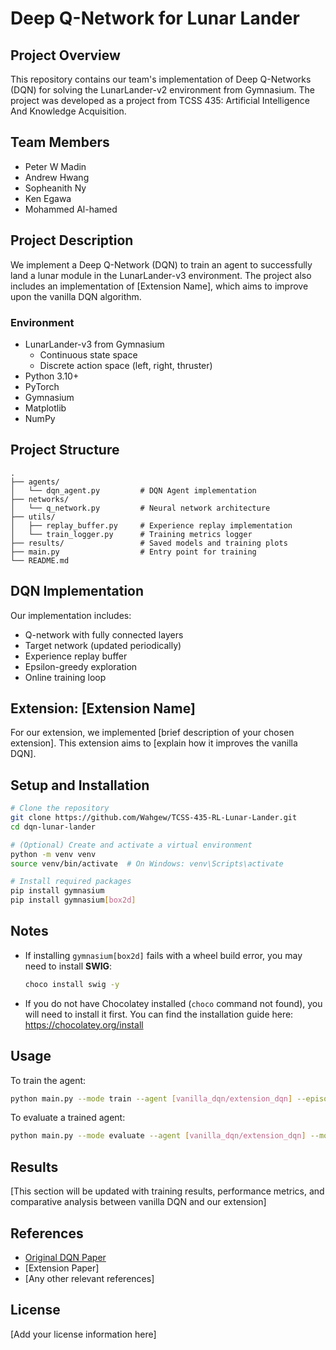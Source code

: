 # Deep Q-Network for Lunar Lander

## Project Overview
This repository contains our team's implementation of Deep Q-Networks (DQN) for solving the LunarLander-v2 environment from Gymnasium. The project was developed as a project from TCSS 435: Artificial Intelligence And Knowledge Acquisition.

## Team Members
- Peter W Madin
- Andrew Hwang
- Sopheanith Ny
- Ken Egawa
- Mohammed Al-hamed

## Project Description
We implement a Deep Q-Network (DQN) to train an agent to successfully land a lunar module in the LunarLander-v3 environment. The project also includes an implementation of [Extension Name], which aims to improve upon the vanilla DQN algorithm.

### Environment
- LunarLander-v3 from Gymnasium
  - Continuous state space
  - Discrete action space (left, right, thruster)
- Python 3.10+
- PyTorch 
- Gymnasium
- Matplotlib
- NumPy

## Project Structure
```
.
├── agents/
│   └── dqn_agent.py         # DQN Agent implementation
├── networks/
│   └── q_network.py         # Neural network architecture
├── utils/
│   ├── replay_buffer.py     # Experience replay implementation
│   └── train_logger.py      # Training metrics logger
├── results/                 # Saved models and training plots
├── main.py                  # Entry point for training
└── README.md
```

## DQN Implementation
Our implementation includes:
- Q-network with fully connected layers
- Target network (updated periodically)
- Experience replay buffer
- Epsilon-greedy exploration
- Online training loop

## Extension: [Extension Name]
For our extension, we implemented [brief description of your chosen extension]. This extension aims to [explain how it improves the vanilla DQN].

## Setup and Installation
```bash
# Clone the repository
git clone https://github.com/Wahgew/TCSS-435-RL-Lunar-Lander.git
cd dqn-lunar-lander

# (Optional) Create and activate a virtual environment
python -m venv venv
source venv/bin/activate  # On Windows: venv\Scripts\activate

# Install required packages
pip install gymnasium
pip install gymnasium[box2d]
```
## Notes

- If installing `gymnasium[box2d]` fails with a wheel build error, you may need to install **SWIG**:
  ```bash
  choco install swig -y
- If you do not have Chocolatey installed (`choco` command not found), you will need to install it first.
You can find the installation guide here: https://chocolatey.org/install

## Usage
To train the agent:
```bash
python main.py --mode train --agent [vanilla_dqn/extension_dqn] --episodes 1000
```

To evaluate a trained agent:
```bash
python main.py --mode evaluate --agent [vanilla_dqn/extension_dqn] --model path/to/model
```

## Results
[This section will be updated with training results, performance metrics, and comparative analysis between vanilla DQN and our extension]

## References
- [Original DQN Paper](https://www.nature.com/articles/nature14236)
- [Extension Paper]
- [Any other relevant references]

## License
[Add your license information here]
